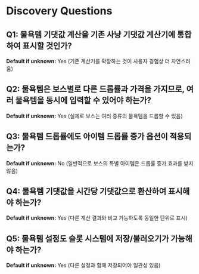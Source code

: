 # Discovery Questions

## Q1: 물욕템 기댓값 계산을 기존 사냥 기댓값 계산기에 통합하여 표시할 것인가?
**Default if unknown:** Yes (기존 계산기를 확장하는 것이 사용자 경험상 더 자연스러움)

## Q2: 물욕템은 보스별로 다른 드롭률과 가격을 가지므로, 여러 물욕템을 동시에 입력할 수 있어야 하는가?
**Default if unknown:** Yes (실제로 보스는 여러 종류의 물욕템을 드롭할 수 있음)

## Q3: 물욕템 드롭률에도 아이템 드롭률 증가 옵션이 적용되는가?
**Default if unknown:** No (일반적으로 보스의 특별 아이템은 드롭률 증가 효과를 받지 않음)

## Q4: 물욕템 기댓값을 시간당 기댓값으로 환산하여 표시해야 하는가?
**Default if unknown:** Yes (다른 계산 결과와 비교 가능하도록 동일한 단위로 표시)

## Q5: 물욕템 설정도 슬롯 시스템에 저장/불러오기가 가능해야 하는가?
**Default if unknown:** Yes (다른 설정과 함께 저장되어야 일관성 있음)